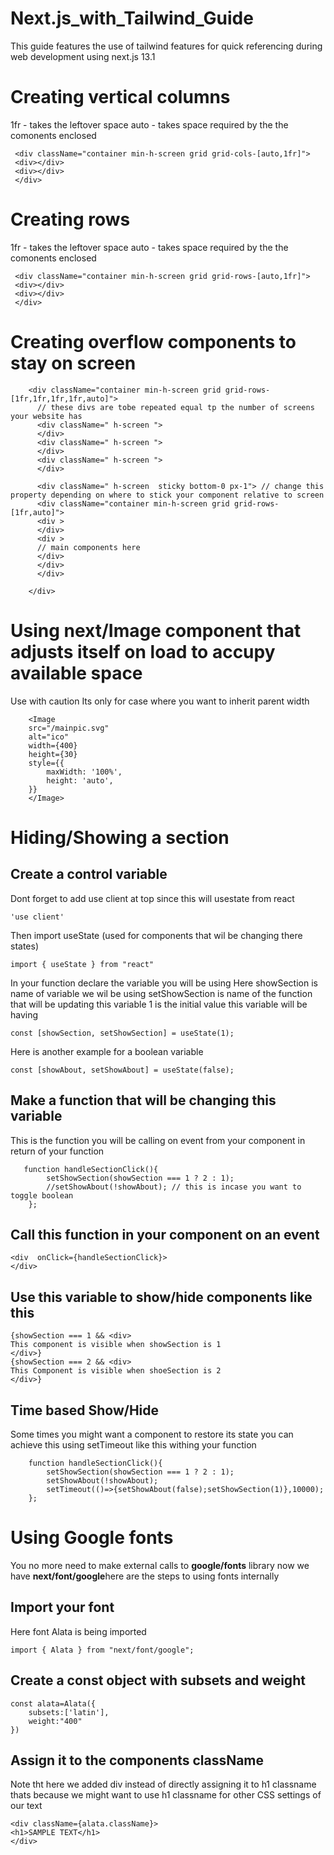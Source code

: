 # Next.js_with_Tailwind_Guide
This guide features the use of tailwind features for quick referencing during web development using next.js 13.1
# Creating vertical columns
1fr  - takes the leftover space 
auto - takes space required by the the comonents enclosed
```
 <div className="container min-h-screen grid grid-cols-[auto,1fr]">
 <div></div>
 <div></div>
 </div>
 ``` 
 
# Creating rows
1fr  - takes the leftover space 
auto - takes space required by the the comonents enclosed
```
 <div className="container min-h-screen grid grid-rows-[auto,1fr]">
 <div></div>
 <div></div>
 </div>
 ``` 
 
# Creating overflow components to stay on screen
        <div className="container min-h-screen grid grid-rows-[1fr,1fr,1fr,1fr,auto]">  
          // these divs are tobe repeated equal tp the number of screens your website has
          <div className=" h-screen ">
          </div>
          <div className=" h-screen ">
          </div>
          <div className=" h-screen ">
          </div>
        
          <div className=" h-screen  sticky bottom-0 px-1"> // change this property depending on where to stick your component relative to screen
          <div className="container min-h-screen grid grid-rows-[1fr,auto]">
          <div >
          </div>  
          <div >
          // main components here
          </div>
          </div>
          </div>
            
        </div> 

# Using next/Image component that adjusts itself on load to accupy available space

Use with caution Its only for case where you want to inherit parent width
```
    <Image
    src="/mainpic.svg" 
    alt="ico" 
    width={400} 
    height={30}   
    style={{
        maxWidth: '100%',
        height: 'auto',
    }}
    </Image>
```

# Hiding/Showing a section

## Create a control variable
Dont forget to add use client at top since this will usestate from react
```
'use client'
```
Then import useState (used for components that wil be changing there states)
```
import { useState } from "react"
```
In your function declare the variable you will be using 
Here 
showSection is name of variable we wil be using
setShowSection is name of the function that will be updating this variable
1 is the initial value this variable will be having
```
const [showSection, setShowSection] = useState(1);
```

Here is another example for a boolean variable
```
const [showAbout, setShowAbout] = useState(false);
```

## Make a function that will be changing this variable
This is the function you will be calling on event from your component in return of your function
```   
   function handleSectionClick(){
        setShowSection(showSection === 1 ? 2 : 1);
        //setShowAbout(!showAbout); // this is incase you want to toggle boolean
    };
```

## Call this function in your component on an event
```
<div  onClick={handleSectionClick}>
</div>
```

## Use this variable to show/hide components like this
```
{showSection === 1 && <div>
This component is visible when showSection is 1
</div>}
{showSection === 2 && <div>
This Component is visible when shoeSection is 2
</div>}

```

## Time based Show/Hide
Some times you might want a component to restore its state you can achieve this using setTimeout like this withing your function

```
    function handleSectionClick(){
        setShowSection(showSection === 1 ? 2 : 1);
        setShowAbout(!showAbout);
        setTimeout(()=>{setShowAbout(false);setShowSection(1)},10000);
    };
```

# Using Google fonts
You no more need to make external calls to **google/fonts** library now we have **next/font/google**here are the steps to using fonts internally

## Import your font
Here font Alata is being imported
```
import { Alata } from "next/font/google";
```

## Create a const object with subsets and weight
```
const alata=Alata({
    subsets:['latin'],
    weight:"400"
})
```

## Assign it to the components className
Note tht here we added div instead of directly assigning it to h1 classname thats because we might want to use h1 classname for other CSS settings of our text
```
<div className={alata.className}>   
<h1>SAMPLE TEXT</h1>
</div>
```
